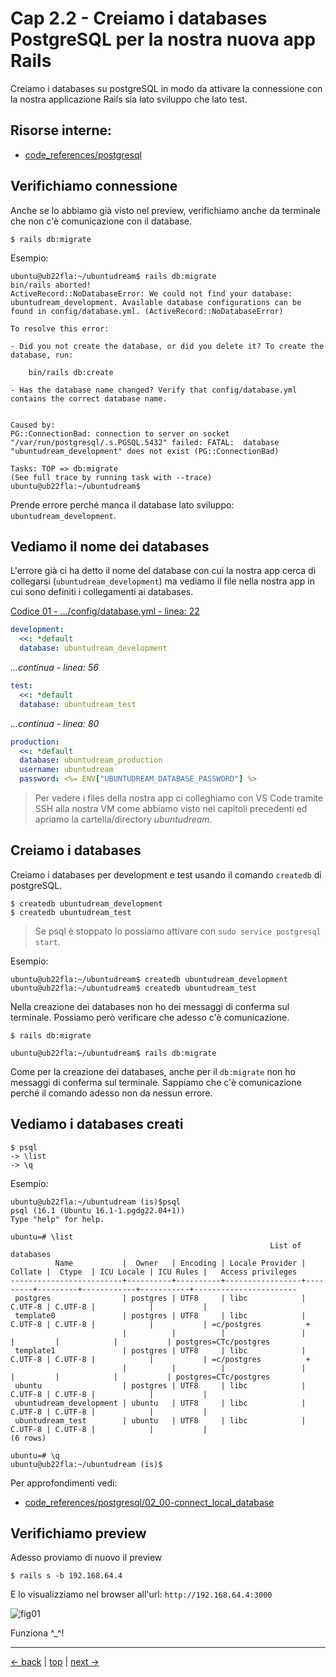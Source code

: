# <a name="top"></a> Cap 2.2 - Creiamo i databases PostgreSQL per la nostra nuova app Rails

Creiamo i databases su postgreSQL in modo da attivare la connessione con la nostra applicazione Rails sia lato sviluppo che lato test.



## Risorse interne:

- [code_references/postgresql]()



## Verifichiamo connessione

Anche se lo abbiamo già visto nel preview, verifichiamo anche da terminale che non c'è comunicazione con il database.

```shell
$ rails db:migrate
```

Esempio:

```shell
ubuntu@ub22fla:~/ubuntudream$ rails db:migrate
bin/rails aborted!
ActiveRecord::NoDatabaseError: We could not find your database: ubuntudream_development. Available database configurations can be found in config/database.yml. (ActiveRecord::NoDatabaseError)

To resolve this error:

- Did you not create the database, or did you delete it? To create the database, run:

    bin/rails db:create

- Has the database name changed? Verify that config/database.yml contains the correct database name.


Caused by:
PG::ConnectionBad: connection to server on socket "/var/run/postgresql/.s.PGSQL.5432" failed: FATAL:  database "ubuntudream_development" does not exist (PG::ConnectionBad)

Tasks: TOP => db:migrate
(See full trace by running task with --trace)
ubuntu@ub22fla:~/ubuntudream$ 
```

Prende errore perché manca il database lato sviluppo: `ubuntudream_development`.



## Vediamo il nome dei databases

L'errore già ci ha detto il nome del database con cui la nostra app cerca di collegarsi (`ubuntudream_development`) ma vediamo il file nella nostra app in cui sono definiti i collegamenti ai databases.

[Codice 01 - .../config/database.yml - linea: 22](https://github.com/flaviobordonidev/leanpubabrandnewcms/blob/master/ubuntudream/02-new_app/02_01-config-database.yml)

```yaml
development:
  <<: *default
  database: ubuntudream_development
```

*...continua - linea: 56*

```yaml
test:
  <<: *default
  database: ubuntudream_test
```

*...continua - linea: 80*

```yaml
production:
  <<: *default
  database: ubuntudream_production
  username: ubuntudream
  password: <%= ENV["UBUNTUDREAM_DATABASE_PASSWORD"] %>
```

> Per vedere i files della nostra app ci colleghiamo con VS Code tramite SSH alla nostra VM come abbiamo visto nei capitoli precedenti ed apriamo la cartella/directory *ubuntudream*.



## Creiamo i databases

Creiamo i databases per development e test usando il comando `createdb` di postgreSQL.

```shell
$ createdb ubuntudream_development
$ createdb ubuntudream_test
```

> Se psql è stoppato lo possiamo attivare con `sudo service postgresql start`.


Esempio:

```shell
ubuntu@ub22fla:~/ubuntudream$ createdb ubuntudream_development
ubuntu@ub22fla:~/ubuntudream$ createdb ubuntudream_test
```

Nella creazione dei databases non ho dei messaggi di conferma sul terminale. Possiamo però verificare che adesso c'è comunicazione.

```shell
$ rails db:migrate
```

```shell
ubuntu@ub22fla:~/ubuntudream$ rails db:migrate
```

Come per la creazione dei databases, anche per il `db:migrate` non ho messaggi di conferma sul terminale. Sappiamo che c'è comunicazione perché il comando adesso non da nessun errore.



## Vediamo i databases creati

```shell
$ psql
-> \list
-> \q
```

Esempio:

```shell
ubuntu@ub22fla:~/ubuntudream (is)$psql
psql (16.1 (Ubuntu 16.1-1.pgdg22.04+1))
Type "help" for help.

ubuntu=# \list
                                                          List of databases
          Name           |  Owner   | Encoding | Locale Provider | Collate |  Ctype  | ICU Locale | ICU Rules |   Access privileges   
-------------------------+----------+----------+-----------------+---------+---------+------------+-----------+-----------------------
 postgres                | postgres | UTF8     | libc            | C.UTF-8 | C.UTF-8 |            |           | 
 template0               | postgres | UTF8     | libc            | C.UTF-8 | C.UTF-8 |            |           | =c/postgres          +
                         |          |          |                 |         |         |            |           | postgres=CTc/postgres
 template1               | postgres | UTF8     | libc            | C.UTF-8 | C.UTF-8 |            |           | =c/postgres          +
                         |          |          |                 |         |         |            |           | postgres=CTc/postgres
 ubuntu                  | postgres | UTF8     | libc            | C.UTF-8 | C.UTF-8 |            |           | 
 ubuntudream_development | ubuntu   | UTF8     | libc            | C.UTF-8 | C.UTF-8 |            |           | 
 ubuntudream_test        | ubuntu   | UTF8     | libc            | C.UTF-8 | C.UTF-8 |            |           | 
(6 rows)

ubuntu=# \q
ubuntu@ub22fla:~/ubuntudream (is)$
```

Per approfondimenti vedi:

- [code_references/postgresql/02_00-connect_local_database]()



## Verifichiamo preview

Adesso proviamo di nuovo il preview

```shell
$ rails s -b 192.168.64.4
```

E lo visualizziamo nel browser all'url: `http://192.168.64.4:3000`

![fig01](https://github.com/flaviobordonidev/leanpubabrandnewcms/blob/master/ubuntudream/01-new_app/07_fig03-preview_working.png)

Funziona ^_^!



---

[<- back](https://github.com/flaviobordonidev/leanpubabrandnewcms/blob/master/ubuntudream/02-new_app/01_00-new_app-it.md)
 | [top](#top) |
[next ->](https://github.com/flaviobordonidev/leanpubabrandnewcms/blob/master/ubuntudream/02-new_app/03_00-gemfile_ruby_version.md)
